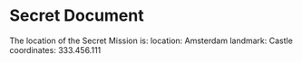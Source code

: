# Secret Document

The location of the Secret Mission is:
    location: Amsterdam
    landmark: Castle
    coordinates: 333.456.111